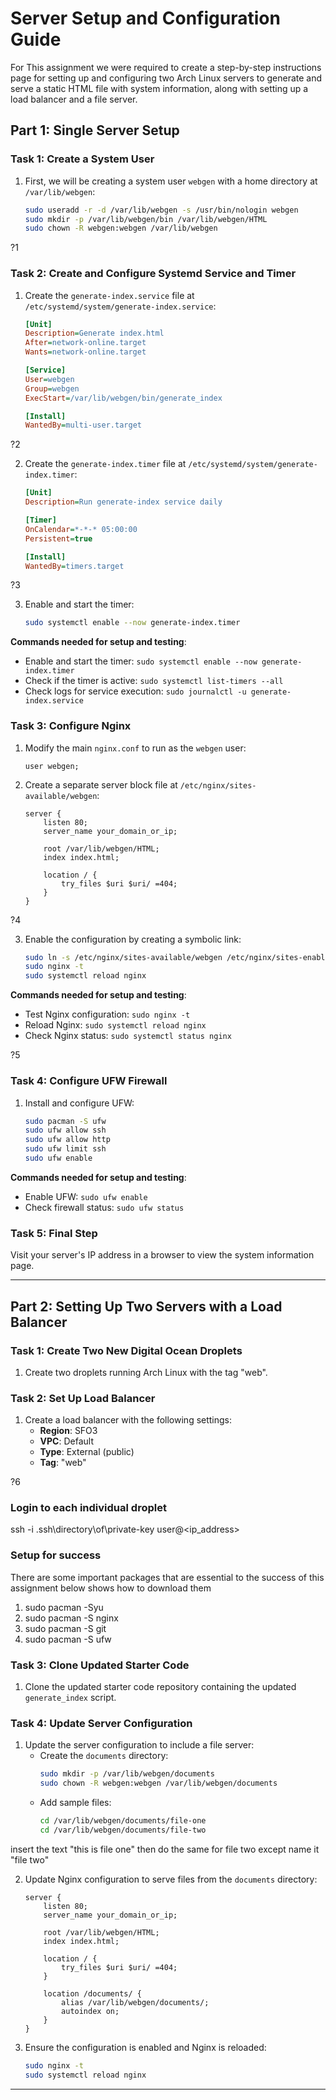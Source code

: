 # Server Setup and Configuration Guide

For This assignment we were required to create a step-by-step instructions page for setting up and configuring two Arch Linux servers to generate and serve a static HTML file with system information, along with setting up a load balancer and a file server. 

## Part 1: Single Server Setup

### Task 1: Create a System User
1. First, we will be creating a system user `webgen` with a home directory at `/var/lib/webgen`:
    ```bash
    sudo useradd -r -d /var/lib/webgen -s /usr/bin/nologin webgen
    sudo mkdir -p /var/lib/webgen/bin /var/lib/webgen/HTML
    sudo chown -R webgen:webgen /var/lib/webgen
    ```
?1
### Task 2: Create and Configure Systemd Service and Timer
1. Create the `generate-index.service` file at `/etc/systemd/system/generate-index.service`:
    ```ini
    [Unit]
    Description=Generate index.html
    After=network-online.target
    Wants=network-online.target

    [Service]
    User=webgen
    Group=webgen
    ExecStart=/var/lib/webgen/bin/generate_index

    [Install]
    WantedBy=multi-user.target
    ```

?2

2. Create the `generate-index.timer` file at `/etc/systemd/system/generate-index.timer`:
    ```ini
    [Unit]
    Description=Run generate-index service daily

    [Timer]
    OnCalendar=*-*-* 05:00:00
    Persistent=true

    [Install]
    WantedBy=timers.target
    ```

?3

3. Enable and start the timer:
    ```bash
    sudo systemctl enable --now generate-index.timer
    ```

**Commands needed for setup and testing**:
- Enable and start the timer: `sudo systemctl enable --now generate-index.timer`
- Check if the timer is active: `sudo systemctl list-timers --all`
- Check logs for service execution: `sudo journalctl -u generate-index.service`

### Task 3: Configure Nginx
1. Modify the main `nginx.conf` to run as the `webgen` user:
    ```nginx
    user webgen;
    ```

2. Create a separate server block file at `/etc/nginx/sites-available/webgen`:
    ```nginx
    server {
        listen 80;
        server_name your_domain_or_ip;

        root /var/lib/webgen/HTML;
        index index.html;

        location / {
            try_files $uri $uri/ =404;
        }
    }
    ```

?4

3. Enable the configuration by creating a symbolic link:
    ```bash
    sudo ln -s /etc/nginx/sites-available/webgen /etc/nginx/sites-enabled/
    sudo nginx -t
    sudo systemctl reload nginx
    ```

**Commands needed for setup and testing**:
- Test Nginx configuration: `sudo nginx -t`
- Reload Nginx: `sudo systemctl reload nginx`
- Check Nginx status: `sudo systemctl status nginx`

?5

### Task 4: Configure UFW Firewall
1. Install and configure UFW:
    ```bash
    sudo pacman -S ufw
    sudo ufw allow ssh
    sudo ufw allow http
    sudo ufw limit ssh
    sudo ufw enable
    ```

**Commands needed for setup and testing**:
- Enable UFW: `sudo ufw enable`
- Check firewall status: `sudo ufw status`

### Task 5: Final Step
Visit your server's IP address in a browser to view the system information page.

---

## Part 2: Setting Up Two Servers with a Load Balancer

### Task 1: Create Two New Digital Ocean Droplets
1. Create two droplets running Arch Linux with the tag "web".

### Task 2: Set Up Load Balancer
1. Create a load balancer with the following settings:
    - **Region**: SFO3
    - **VPC**: Default
    - **Type**: External (public)
    - **Tag**: "web"

?6

### Login to each individual droplet

ssh -i .ssh\directory\of\private-key user@<ip_address>

### Setup for success
There are some important packages that are essential to the success of this assignment below shows how to download them 

1) sudo pacman -Syu
2) sudo pacman -S nginx
3) sudo pacman -S git
4) sudo pacman -S ufw


### Task 3: Clone Updated Starter Code
1. Clone the updated starter code repository containing the updated `generate_index` script.

### Task 4: Update Server Configuration
1. Update the server configuration to include a file server:
    - Create the `documents` directory:
        ```bash
        sudo mkdir -p /var/lib/webgen/documents
        sudo chown -R webgen:webgen /var/lib/webgen/documents
        ```
    - Add sample files:
        ```bash
        cd /var/lib/webgen/documents/file-one
        cd /var/lib/webgen/documents/file-two
        ```
insert the text "this is file one"
then do the same for file two except name it "file two"

2. Update Nginx configuration to serve files from the `documents` directory:
    ```nginx
    server {
        listen 80;
        server_name your_domain_or_ip;

        root /var/lib/webgen/HTML;
        index index.html;

        location / {
            try_files $uri $uri/ =404;
        }

        location /documents/ {
            alias /var/lib/webgen/documents/;
            autoindex on;
        }
    }
    ```

3. Ensure the configuration is enabled and Nginx is reloaded:
    ```bash
    sudo nginx -t
    sudo systemctl reload nginx
    ```


---



